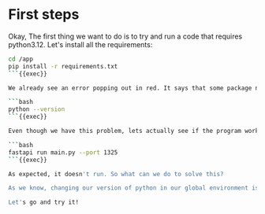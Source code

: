 
# First steps

Okay, The first thing we want to do is to try and run a code that requires python3.12. Let's install all the requirements:

```bash
cd /app
pip install -r requirements.txt
```{{exec}}

We already see an error popping out in red. It says that some package needs a version of click (a python package) and we currently have a lower one. This might be due to us having a lower version of python. Lets see which version we have:

```bash
python --version
```{{exec}}

Even though we have this problem, lets actually see if the program works:

```bash
fastapi run main.py --port 1325
```{{exec}}

As expected, it doesn't run. So what can we do to solve this?

As we know, changing our version of python in our global environment is very hard and dangerous, because it can brake the other aplications you already had with the old version. Instead of that nearly suicidal idea, we can create a virtual envionment and decide to have the version of python we need in there. 

Let's go and try it!